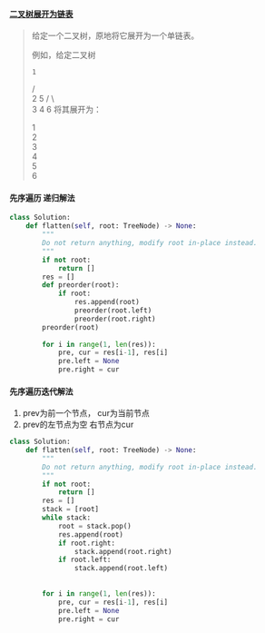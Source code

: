 #### [二叉树展开为链表](https://leetcode-cn.com/problems/flatten-binary-tree-to-linked-list/)

> 给定一个二叉树，原地将它展开为一个单链表。
>
>  
>
> 例如，给定二叉树
>
>     1
>    / \
>   2   5
>  / \   \
> 3   4   6
> 将其展开为：
>
> 1
>  \
>   2
>    \
>     3
>      \
>       4
>        \
>         5
>          \
>           6
>

#### 先序遍历 递归解法

```python
class Solution:
    def flatten(self, root: TreeNode) -> None:
        """
        Do not return anything, modify root in-place instead.
        """
        if not root:
            return []
        res = []
        def preorder(root):
            if root:
                res.append(root)
                preorder(root.left)
                preorder(root.right)
        preorder(root)
                
        for i in range(1, len(res)):
            pre, cur = res[i-1], res[i]
            pre.left = None
            pre.right = cur
```

#### 先序遍历迭代解法

1. prev为前一个节点， cur为当前节点
2. prev的左节点为空 右节点为cur

```python
class Solution:
    def flatten(self, root: TreeNode) -> None:
        """
        Do not return anything, modify root in-place instead.
        """
        if not root:
            return []
        res = []
        stack = [root]
        while stack:
            root = stack.pop()
            res.append(root)
            if root.right:
                stack.append(root.right)
            if root.left:
                stack.append(root.left)
        
                
        for i in range(1, len(res)):
            pre, cur = res[i-1], res[i]
            pre.left = None
            pre.right = cur
```

